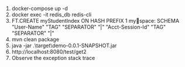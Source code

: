 1. docker-compose up -d
2. docker exec -it redis_db redis-cli
3. FT.CREATE myStudentIndex ON HASH PREFIX 1 my:key:space: SCHEMA "User-Name" "TAG" "SEPARATOR" "|" "Acct-Session-Id" "TAG" "SEPARATOR" "|"
4. mvn clean package
5. java -jar .\target\demo-0.0.1-SNAPSHOT.jar
6. http://localhost:8080/test/get2
7. Observe the exception stack trace